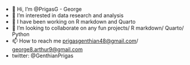 - 👋 Hi, I’m @PrigasG - George 
- 👀 I’m interested in data research and analysis
- 🌱 I have been working on R markdown and Quarto
- 💞️ I’m looking to collaborate on any fun projects/ R markdown/ Quarto/ Python
- 📫 How to reach me prigasgenthian48@gmail.com/ george8.arthur9@gmail.com
- twitter: @GenthianPrigas

<!---
PrigasG/PrigasG is a ✨ special ✨ repository because its `README.md` (this file) appears on your GitHub profile.
You can click the Preview link to take a look at your changes.
--->


